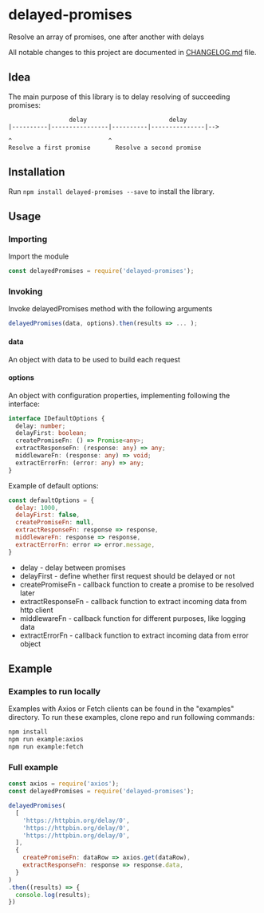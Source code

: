 # delayed-promises
Resolve an array of promises, one after another with delays

All notable changes to this project are documented in [CHANGELOG.md](https://github.com/staskolukasz/delayed-promises/blob/master/CHANGELOG.md) file.

## Idea

The main purpose of this library is to delay resolving of succeeding promises:

```
                 delay                       delay
|----------|----------------|----------|---------------|-->

^                           ^
Resolve a first promise       Resolve a second promise

```

## Installation

Run `npm install delayed-promises --save` to install the library.

## Usage

### Importing

Import the module

```javascript
const delayedPromises = require('delayed-promises');
```

### Invoking
Invoke delayedPromises method with the following arguments

```javascript
delayedPromises(data, options).then(results => ... );
```

#### data
An object with data to be used to build each request

#### options
An object with configuration properties, implementing following the interface:

```typescript
interface IDefaultOptions {
  delay: number;
  delayFirst: boolean;
  createPromiseFn: () => Promise<any>;
  extractResponseFn: (response: any) => any;
  middlewareFn: (response: any) => void;
  extractErrorFn: (error: any) => any;
}
```
Example of default options:
```javascript
const defaultOptions = {
  delay: 1000,
  delayFirst: false,
  createPromiseFn: null,
  extractResponseFn: response => response,
  middlewareFn: response => response,
  extractErrorFn: error => error.message,
}
```

- delay - delay between promises
- delayFirst - define whether first request should be delayed or not
- createPromiseFn - callback function to create a promise to be resolved later
- extractResponseFn - callback function to extract incoming data from http client
- middlewareFn - callback function for different purposes, like logging data
- extractErrorFn - callback function to extract incoming data from error object

## Example
### Examples to run locally
Examples with Axios or Fetch clients can be found in the "examples" directory. To run these examples, clone repo and run following commands:

```bash
npm install
npm run example:axios
npm run example:fetch
```
### Full example

```javascript
const axios = require('axios');
const delayedPromises = require('delayed-promises');

delayedPromises(
  [
    'https://httpbin.org/delay/0',
    'https://httpbin.org/delay/0',
    'https://httpbin.org/delay/0',
  ],
  {
    createPromiseFn: dataRow => axios.get(dataRow),
    extractResponseFn: response => response.data,
  }
)
.then((results) => {
  console.log(results);
})

```